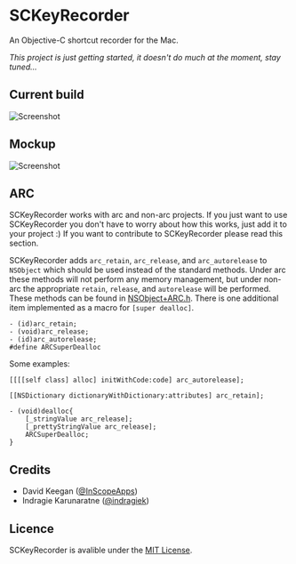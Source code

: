 # SCKeyRecorder

An Objective-C shortcut recorder for the Mac.

*This project is just getting started, it doesn't do much at the moment, stay tuned...*


## Current build

![Screenshot](https://github.com/InScopeApps/SCKeyRecorder/raw/master/screenshot.png)


## Mockup

![Screenshot](https://github.com/InScopeApps/SCKeyRecorder/raw/master/mockup.png)


## ARC

SCKeyRecorder works with arc and non-arc projects. If you just want to use SCKeyRecorder
you don't have to worry about how this works, just add it to your project :) If you want to contribute
to SCKeyRecorder please read this section.

SCKeyRecorder adds `arc_retain`, `arc_release`, and `arc_autorelease` to `NSObject` which should be used instead
of the standard methods. Under arc these methods will not perform any memory management, but under non-arc the
appropriate `retain`, `release`, and `autorelease` will be performed. These methods can be found in
[NSObject+ARC.h](https://github.com/InScopeApps/SCKeyRecorder/blob/master/SCKeyRecorder/NSObject+ARC.h).
There is one additional item implemented as a macro for `[super dealloc]`.

    - (id)arc_retain;
    - (void)arc_release;
    - (id)arc_autorelease;
    #define ARCSuperDealloc

Some examples:

    [[[[self class] alloc] initWithCode:code] arc_autorelease];

    [[NSDictionary dictionaryWithDictionary:attributes] arc_retain];

    - (void)dealloc{
        [_stringValue arc_release];
        [_prettyStringValue arc_release];
        ARCSuperDealloc;
    }


## Credits

- David Keegan ([@InScopeApps](https://github.com/inscopeapps))
- Indragie Karunaratne ([@indragiek](https://github.com/indragiek))


## Licence

SCKeyRecorder is avalible under the [MIT License](https://github.com/InScopeApps/SCKeyRecorder/blob/master/LICENSE).
